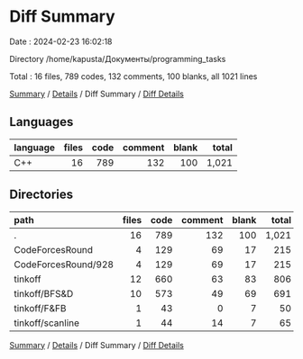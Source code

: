 # Diff Summary

Date : 2024-02-23 16:02:18

Directory /home/kapusta/Документы/programming_tasks

Total : 16 files,  789 codes, 132 comments, 100 blanks, all 1021 lines

[Summary](results.md) / [Details](details.md) / Diff Summary / [Diff Details](diff-details.md)

## Languages
| language | files | code | comment | blank | total |
| :--- | ---: | ---: | ---: | ---: | ---: |
| C++ | 16 | 789 | 132 | 100 | 1,021 |

## Directories
| path | files | code | comment | blank | total |
| :--- | ---: | ---: | ---: | ---: | ---: |
| . | 16 | 789 | 132 | 100 | 1,021 |
| CodeForcesRound | 4 | 129 | 69 | 17 | 215 |
| CodeForcesRound/928 | 4 | 129 | 69 | 17 | 215 |
| tinkoff | 12 | 660 | 63 | 83 | 806 |
| tinkoff/BFS&D | 10 | 573 | 49 | 69 | 691 |
| tinkoff/F&FB | 1 | 43 | 0 | 7 | 50 |
| tinkoff/scanline | 1 | 44 | 14 | 7 | 65 |

[Summary](results.md) / [Details](details.md) / Diff Summary / [Diff Details](diff-details.md)